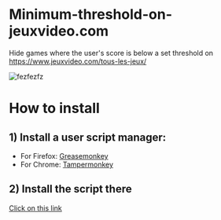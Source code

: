 # Minimum-threshold-on-jeuxvideo.com
Hide games where the user's score is below a set threshold on https://www.jeuxvideo.com/tous-les-jeux/

![fezfezfz](https://github.com/user-attachments/assets/8a48c3b8-81b6-4ac3-83fb-dbf4a3d6585a)

# How to install
## 1) Install a user script manager:
   - For Firefox: [Greasemonkey](https://addons.mozilla.org/fr/firefox/addon/greasemonkey/)
   - For Chrome: [Tampermonkey](https://chromewebstore.google.com/detail/tampermonkey/dhdgffkkebhmkfjojejmpbldmpobfkfo?hl=fr)


## 2) Install the script there
[Click on this link](https://github.com/BadisG/Minimum-threshold-on-jeuxvideo.com/raw/main/main.user.js)
